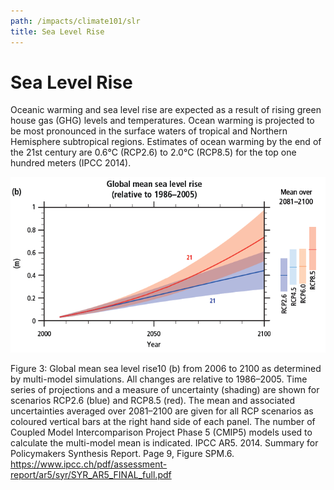 ```yaml
---
path: /impacts/climate101/slr
title: Sea Level Rise
---
```


# Sea Level Rise

Oceanic warming and sea level rise are expected as a result of rising green house gas (GHG) levels and temperatures. Ocean warming is projected to be most pronounced in the surface waters of tropical and Northern Hemisphere subtropical regions. Estimates of ocean warming by the end of the 21st century are 0.6°C (RCP2.6) to 2.0°C (RCP8.5) for the top one hundred meters (IPCC 2014).

![Sea level rise chart](sea-level-rise-chart.png)

<figcaption>Figure 3: Global mean sea level rise10 (b) from 2006 to 2100 as determined by multi-model simulations. All changes are relative to 1986–2005. Time series of projections and a measure of uncertainty (shading) are shown for scenarios RCP2.6 (blue) and RCP8.5 (red). The mean and associated uncertainties averaged over 2081–2100 are given for all RCP scenarios as coloured vertical bars at the right hand side of each panel. The number of Coupled Model Intercomparison Project Phase 5 (CMIP5) models used to calculate the multi-model mean is indicated. 
IPCC AR5. 2014. Summary for Policymakers Synthesis Report. Page 9, Figure SPM.6.
<a href="https://www.ipcc.ch/pdf/assessment-report/ar5/syr/SYR_AR5_FINAL_full.pdf"  target="_blank" rel="noopener noreferrer">https://www.ipcc.ch/pdf/assessment-report/ar5/syr/SYR_AR5_FINAL_full.pdf</a>
</figcaption>
